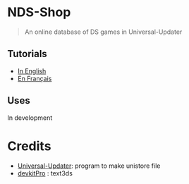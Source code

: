 # NDS-Shop
> An online database of DS games in Universal-Updater


## Tutorials

- [In English](https://github.com/TheRinzler65/NDS-Shop/blob/main/tutorial/English.md)
- [En Français](https://github.com/TheRinzler65/NDS-Shop/blob/main/tutorial/Français.md)


## Uses

In development


# Credits

- [Universal-Updater](https://github.com/Universal-Team/Universal-Updater): program to make unistore file
- [devkitPro](https://github.com/devkitPro) : text3ds 
